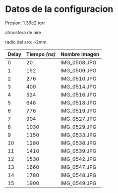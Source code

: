# Datos de la configuracion
Presion: 1.39e2 torr 

atmosfera de aire 

radio del aro: ~2mm 

| Delay | Tiempo _(ns)_ | Nombre Imagen |
| --- | --- | --- |
| 0 | 20 | IMG_0508.JPG |
| 1 | 152 | IMG_0509.JPG |
| 2 | 276 | IMG_0510.JPG |
| 3 | 400 | IMG_0514.JPG |
| 4 | 524 | IMG_0516.JPG |
| 5 | 648 | IMG_0518.JPG |
| 6 | 776 | IMG_0519.JPG |
| 7 | 904 | IMG_0527.JPG |
| 8 | 1030 | IMG_0529.JPG |
| 9 | 1150 | IMG_0533.JPG |
| 10 | 1280 | IMG_0538.JPG |
| 11 | 1410 | IMG_0539.JPG |
| 12 | 1530 | IMG_0542.JPG |
| 13 | 1660 | IMG_0547.JPG |
| 14 | 1780 | IMG_0548.JPG |
| 15 | 1900 | IMG_0549.JPG |
